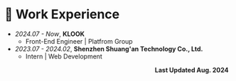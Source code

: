 # 💼 Work Experience
- *2024.07 - Now*, **KLOOK**
    - Front-End Engineer \| Platfrom Group
- *2023.07 - 2024.02*, **Shenzhen Shuang'an Technology Co., Ltd.**
    - Intern \| Web Development

<p align="right"><strong> Last Updated Aug. 2024</strong></p>